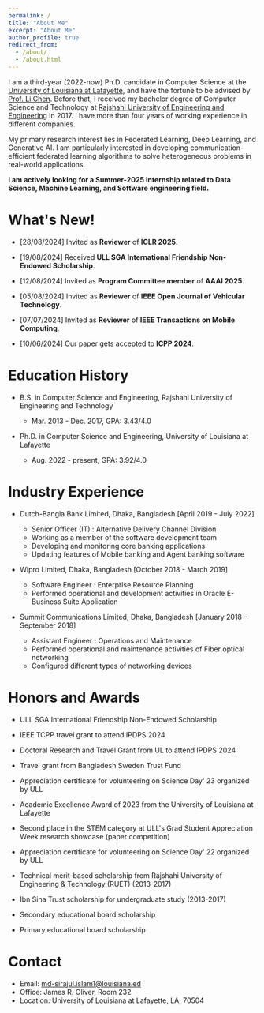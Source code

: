 ```yaml
---
permalink: /
title: "About Me"
excerpt: "About Me"
author_profile: true
redirect_from:
  - /about/
  - /about.html
---
```


I am a third-year (2022-now) Ph.D. candidate in Computer Science at the [University of Louisiana at Lafayette](https://louisiana.edu/), and have the fortune to be advised by [Prof. Li Chen](https://lichenut.github.io/). Before that, I received my bachelor degree of Computer Science and Technology at [Rajshahi University of Engineering and Engineering](http://www.google.com/url?q=http%3A%2F%2Fwww.ruet.ac.bd%2F&sa=D&sntz=1&usg=AOvVaw05hBgdsiEuv4pq-h83lt0A) in 2017. I have more than four years of working experience in different companies.

My primary research interest lies in Federated Learning, Deep Learning, and Generative AI. I am particularly interested in developing communication-efficient federated learning algorithms to solve heterogeneous problems in real-world applications.

**I am actively looking for a Summer-2025 internship related to Data Science, Machine Learning, and Software engineering field.**

What's New!
======
* \[28/08/2024\] Invited as **Reviewer** of **ICLR 2025**.

* \[19/08/2024\] Received **ULL SGA International Friendship Non-Endowed Scholarship**.

* \[12/08/2024\] Invited as **Program Committee member** of  **AAAI 2025**.

* \[05/08/2024\] Invited as **Reviewer** of **IEEE Open Journal of Vehicular Technology**.

* \[07/07/2024\] Invited as **Reviewer** of **IEEE Transactions on Mobile Computing**.

* \[10/06/2024\] Our paper gets accepted to **ICPP 2024**.

Education History
======
* B.S. in Computer Science and Engineering, Rajshahi University of Engineering and Technology
  * Mar. 2013 - Dec. 2017, GPA: 3.43/4.0

* Ph.D. in Computer Science and Engineering, University of Louisiana at Lafayette
  * Aug. 2022 - present, GPA: 3.92/4.0

Industry Experience
======

* Dutch-Bangla Bank Limited, Dhaka, Bangladesh [April 2019 - July 2022]
  * Senior Officer (IT) : Alternative Delivery Channel Division
  * Working as a member of the software development team
  * Developing and monitoring core banking applications
  * Updating features of Mobile banking and Agent banking software 

* Wipro Limited, Dhaka, Bangladesh [October 2018 - March 2019]
  * Software Engineer : Enterprise Resource Planning 
  * Performed operational and development activities in Oracle E-Business Suite Application

* Summit Communications Limited, Dhaka, Bangladesh [January 2018 - September 2018]
  * Assistant Engineer : Operations and Maintenance 
  * Performed operational and maintenance activities of Fiber optical networking
  * Configured different types of networking devices
  
Honors and Awards
=====
* ULL SGA International Friendship Non-Endowed Scholarship

* IEEE TCPP travel grant to attend IPDPS 2024 

* Doctoral Research and Travel Grant from UL to attend IPDPS 2024

* Travel grant from Bangladesh Sweden Trust Fund

* Appreciation certificate for volunteering on Science Day' 23 organized by ULL

* Academic Excellence Award of 2023 from the University of Louisiana at Lafayette

* Second place in the STEM category at ULL's Grad Student Appreciation Week research showcase (paper competition) 

* Appreciation certificate for volunteering on Science Day' 22 organized by ULL

* Technical merit-based scholarship from Rajshahi University of Engineering & Technology (RUET) (2013-2017)

* Ibn Sina Trust scholarship for undergraduate study (2013-2017)

* Secondary educational board scholarship
* Primary educational board scholarship
  
Contact
======
* Email: md-sirajul.islam1@louisiana.ed
* Office: James R. Oliver, Room 232
* Location: University of Louisiana at Lafayette, LA, 70504

